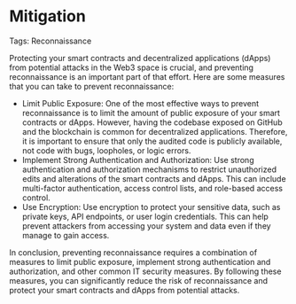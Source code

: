# Mitigation

Tags: Reconnaissance

Protecting your smart contracts and decentralized applications (dApps) from potential attacks in the Web3 space is crucial, and preventing reconnaissance is an important part of that effort. Here are some measures that you can take to prevent reconnaissance:

- Limit Public Exposure: One of the most effective ways to prevent reconnaissance is to limit the amount of public exposure of your smart contracts or dApps. However, having the codebase exposed on GitHub and the blockchain is common for decentralized applications. Therefore, it is important to ensure that only the audited code is publicly available, not code with bugs, loopholes, or logic errors.
- Implement Strong Authentication and Authorization: Use strong authentication and authorization mechanisms to restrict unauthorized edits and alterations of the smart contracts and dApps. This can include multi-factor authentication, access control lists, and role-based access control.
- Use Encryption: Use encryption to protect your sensitive data, such as private keys, API endpoints, or user login credentials. This can help prevent attackers from accessing your system and data even if they manage to gain access.

In conclusion, preventing reconnaissance requires a combination of measures to limit public exposure, implement strong authentication and authorization, and other common IT security measures. By following these measures, you can significantly reduce the risk of reconnaissance and protect your smart contracts and dApps from potential attacks.